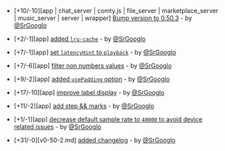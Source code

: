 * [+10/-10][app | chat_server | comty.js | file_server | marketplace_server | music_server | server | wrapper] [Bump version to 0.50.3](https://github.com/ragestudio/comty/commit/ae985c4960742e8df318871493148e487cad9943) - by [@SrGooglo](https://github.com/srgooglo)

* [+2/-1][app] [added `lru-cache`](https://github.com/ragestudio/comty/commit/2dfcd945d64f2598e95ba09e96c36dd617ad76cf) - by [@SrGooglo](https://github.com/srgooglo)

* [+7/-1][app] [set `latencyHint` to `playback`](https://github.com/ragestudio/comty/commit/fcef9a9683426d2acef7dbfb4b3c0350846b7a3e) - by [@SrGooglo](https://github.com/srgooglo)

* [+7/-6][app] [filter non numbers values](https://github.com/ragestudio/comty/commit/7d13c94cfbba56d9bcf779bae140b9e06017a3b2) - by [@SrGooglo](https://github.com/srgooglo)

* [+9/-2][app] [added `usePadding` option](https://github.com/ragestudio/comty/commit/42548d2af718c57fa675862790a38cb8e26c2041) - by [@SrGooglo](https://github.com/srgooglo)

* [+17/-10][app] [improve label display](https://github.com/ragestudio/comty/commit/e5fdc90a9ee26486d7c1a310e78793111188bdd6) - by [@SrGooglo](https://github.com/srgooglo)

* [+11/-2][app] [add step && marks](https://github.com/ragestudio/comty/commit/76dd480254282f98678a1d081fc1b6651a03207c) - by [@SrGooglo](https://github.com/srgooglo)

* [+1/-1][app] [decrease default sample rate to `48000` to avoid device related issues](https://github.com/ragestudio/comty/commit/e1ef3ff2ac109d9674137dbbf99cf1aba729ad31) - by [@SrGooglo](https://github.com/srgooglo)

* [+31/-0][v0-50-2.md] [added changelog](https://github.com/ragestudio/comty/commit/e339c98986a8ce6fb6366272dbcaa1f29bb797e8) - by [@SrGooglo](https://github.com/srgooglo)